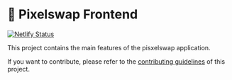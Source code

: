 # 🥞 Pixelswap Frontend

[![Netlify Status](https://api.netlify.com/api/v1/badges/7bebf1a3-be7b-4165-afd1-446256acd5e3/deploy-status)](https://app.netlify.com/sites/pixelswap-prod/deploys)

This project contains the main features of the pisxelswap application.

If you want to contribute, please refer to the [contributing guidelines](./CONTRIBUTING.md) of this project.
